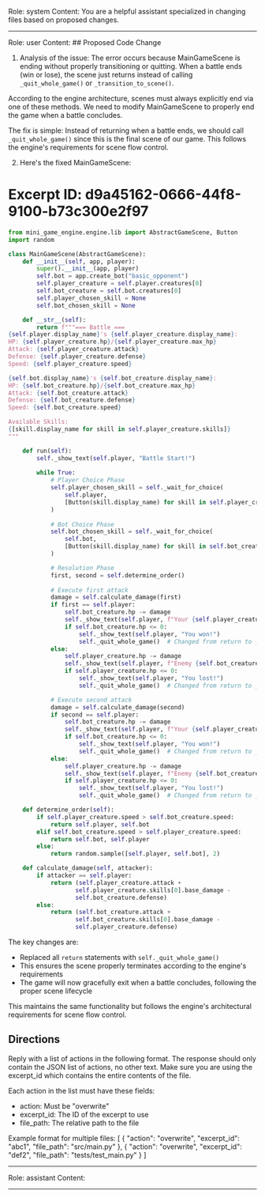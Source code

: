 Role: system
Content: You are a helpful assistant specialized in changing files based on proposed changes.
__________________
Role: user
Content: ## Proposed Code Change
1. Analysis of the issue:
The error occurs because MainGameScene is ending without properly transitioning or quitting. When a battle ends (win or lose), the scene just returns instead of calling `_quit_whole_game()` or `_transition_to_scene()`.

According to the engine architecture, scenes must always explicitly end via one of these methods. We need to modify MainGameScene to properly end the game when a battle concludes.

The fix is simple: Instead of returning when a battle ends, we should call `_quit_whole_game()` since this is the final scene of our game. This follows the engine's requirements for scene flow control.

2. Here's the fixed MainGameScene:

# Excerpt ID: d9a45162-0666-44f8-9100-b73c300e2f97
```python main_game/scenes/main_game_scene.py
from mini_game_engine.engine.lib import AbstractGameScene, Button
import random

class MainGameScene(AbstractGameScene):
    def __init__(self, app, player):
        super().__init__(app, player)
        self.bot = app.create_bot("basic_opponent")
        self.player_creature = self.player.creatures[0]
        self.bot_creature = self.bot.creatures[0]
        self.player_chosen_skill = None
        self.bot_chosen_skill = None

    def __str__(self):
        return f"""=== Battle ===
{self.player.display_name}'s {self.player_creature.display_name}:
HP: {self.player_creature.hp}/{self.player_creature.max_hp}
Attack: {self.player_creature.attack}
Defense: {self.player_creature.defense}
Speed: {self.player_creature.speed}

{self.bot.display_name}'s {self.bot_creature.display_name}:
HP: {self.bot_creature.hp}/{self.bot_creature.max_hp}
Attack: {self.bot_creature.attack}
Defense: {self.bot_creature.defense}
Speed: {self.bot_creature.speed}

Available Skills:
{[skill.display_name for skill in self.player_creature.skills]}
"""

    def run(self):
        self._show_text(self.player, "Battle Start!")
        
        while True:
            # Player Choice Phase
            self.player_chosen_skill = self._wait_for_choice(
                self.player, 
                [Button(skill.display_name) for skill in self.player_creature.skills]
            )
            
            # Bot Choice Phase
            self.bot_chosen_skill = self._wait_for_choice(
                self.bot,
                [Button(skill.display_name) for skill in self.bot_creature.skills]
            )

            # Resolution Phase
            first, second = self.determine_order()
            
            # Execute first attack
            damage = self.calculate_damage(first)
            if first == self.player:
                self.bot_creature.hp -= damage
                self._show_text(self.player, f"Your {self.player_creature.display_name} dealt {damage} damage!")
                if self.bot_creature.hp <= 0:
                    self._show_text(self.player, "You won!")
                    self._quit_whole_game()  # Changed from return to _quit_whole_game()
            else:
                self.player_creature.hp -= damage
                self._show_text(self.player, f"Enemy {self.bot_creature.display_name} dealt {damage} damage!")
                if self.player_creature.hp <= 0:
                    self._show_text(self.player, "You lost!")
                    self._quit_whole_game()  # Changed from return to _quit_whole_game()

            # Execute second attack
            damage = self.calculate_damage(second)
            if second == self.player:
                self.bot_creature.hp -= damage
                self._show_text(self.player, f"Your {self.player_creature.display_name} dealt {damage} damage!")
                if self.bot_creature.hp <= 0:
                    self._show_text(self.player, "You won!")
                    self._quit_whole_game()  # Changed from return to _quit_whole_game()
            else:
                self.player_creature.hp -= damage
                self._show_text(self.player, f"Enemy {self.bot_creature.display_name} dealt {damage} damage!")
                if self.player_creature.hp <= 0:
                    self._show_text(self.player, "You lost!")
                    self._quit_whole_game()  # Changed from return to _quit_whole_game()

    def determine_order(self):
        if self.player_creature.speed > self.bot_creature.speed:
            return self.player, self.bot
        elif self.bot_creature.speed > self.player_creature.speed:
            return self.bot, self.player
        else:
            return random.sample([self.player, self.bot], 2)

    def calculate_damage(self, attacker):
        if attacker == self.player:
            return (self.player_creature.attack + 
                   self.player_creature.skills[0].base_damage - 
                   self.bot_creature.defense)
        else:
            return (self.bot_creature.attack + 
                   self.bot_creature.skills[0].base_damage - 
                   self.player_creature.defense)
```

The key changes are:
- Replaced all `return` statements with `self._quit_whole_game()`
- This ensures the scene properly terminates according to the engine's requirements
- The game will now gracefully exit when a battle concludes, following the proper scene lifecycle

This maintains the same functionality but follows the engine's architectural requirements for scene flow control.

## Directions
Reply with a list of actions in the following format. The response should only contain the JSON list of actions, no other text.
Make sure you are using the excerpt_id which contains the entire contents of the file.

Each action in the list must have these fields:
- action: Must be "overwrite"
- excerpt_id: The ID of the excerpt to use
- file_path: The relative path to the file

Example format for multiple files:
[
    {
        "action": "overwrite",
        "excerpt_id": "abc1",
        "file_path": "src/main.py"
    },
    {
        "action": "overwrite",
        "excerpt_id": "def2",
        "file_path": "tests/test_main.py"
    }
]
__________________
Role: assistant
Content: 
__________________
